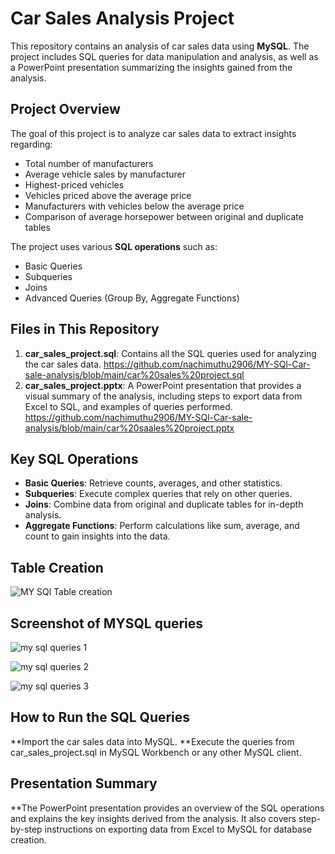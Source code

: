 # Car Sales Analysis Project

This repository contains an analysis of car sales data using **MySQL**. The project includes SQL queries for data manipulation and analysis, as well as a PowerPoint presentation summarizing the insights gained from the analysis.

## Project Overview

The goal of this project is to analyze car sales data to extract insights regarding:
- Total number of manufacturers
- Average vehicle sales by manufacturer
- Highest-priced vehicles
- Vehicles priced above the average price
- Manufacturers with vehicles below the average price
- Comparison of average horsepower between original and duplicate tables

The project uses various **SQL operations** such as:
- Basic Queries
- Subqueries
- Joins
- Advanced Queries (Group By, Aggregate Functions)

  
## Files in This Repository

1. **car_sales_project.sql**: Contains all the SQL queries used for analyzing the car sales data.
   https://github.com/nachimuthu2906/MY-SQl-Car-sale-analysis/blob/main/car%20sales%20project.sql
2. **car_sales_project.pptx**: A PowerPoint presentation that provides a visual summary of the analysis, including steps to export data from Excel to SQL, and examples of queries performed.
   https://github.com/nachimuthu2906/MY-SQl-Car-sale-analysis/blob/main/car%20saales%20project.pptx

## Key SQL Operations

- **Basic Queries**: Retrieve counts, averages, and other statistics.
- **Subqueries**: Execute complex queries that rely on other queries.
- **Joins**: Combine data from original and duplicate tables for in-depth analysis.
- **Aggregate Functions**: Perform calculations like sum, average, and count to gain insights into the data.

## Table Creation

![MY SQl Table creation](https://github.com/user-attachments/assets/ccab7ce5-5a87-499c-b4b8-53faa56610ad)


## Screenshot of MYSQL queries

![my sql queries 1](https://github.com/user-attachments/assets/7f6d2d81-0ada-4526-bc3c-eb4a7832da0c)

![my sql queries 2](https://github.com/user-attachments/assets/313b23de-d79f-4505-b0fe-330545766a7b)

![my sql queries 3](https://github.com/user-attachments/assets/60cd5b78-f21a-42f5-8224-3ec3f113286c)

## How to Run the SQL Queries

**Import the car sales data into MySQL.
**Execute the queries from car_sales_project.sql in MySQL Workbench or any other MySQL client.

## Presentation Summary

**The PowerPoint presentation provides an overview of the SQL operations and explains the key insights derived from the analysis. It also covers step-by-step instructions on exporting data from Excel to MySQL for database creation.

